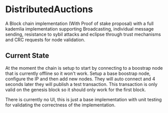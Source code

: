 # DistributedAuctions

A Block chain implementation (With Proof of stake proposal) with a full kademlia implementation supporting Broadcasting, individual message sending, resistance to sybil attacks and eclipse through trust mechanisms and CRC requests for node validation.

## Current State

At the moment the chain is setup to start by connecting to a boostrap node that is currently offline so it won't work. Setup a base boostrap node, configure the IP and then add new nodes. They will auto connect and 4 seconds later they will publish a test transaction.
This transaction is only valid on the genesis block so it should only work for the first block.

There is currently no UI, this is just a base implementation with unit testing for validating the correctness of the implementation.
